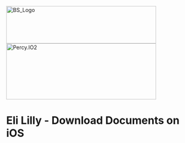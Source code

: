 <p float="left">
  <img src="https://d98b8t1nnulk5.cloudfront.net/production/images/layout/logo-header.png?1469004780" width="400" height="100" title="BS_Logo">
  <img src="https://logos-download.com/wp-content/uploads/2016/11/Eli_Lilly_and_Company_logo_white-red.png" width="400" height="150" title="Percy.IO2">
</p>

# Eli Lilly - Download Documents on iOS
